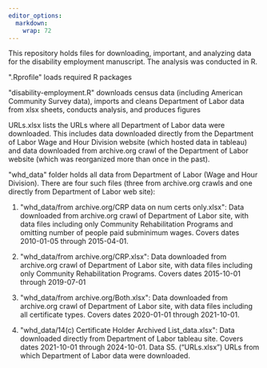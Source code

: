 ```yaml
---
editor_options: 
  markdown: 
    wrap: 72
---
```


This repository holds files for downloading, important, and analyzing
data for the disability employment manuscript. The analysis was
conducted in R.

".Rprofile" loads required R packages

"disability-employment.R" downloads census data (including American
Community Survey data), imports and cleans Department of Labor data from
xlsx sheets, conducts analysis, and produces figures

URLs.xlsx lists the URLs where all Department of Labor data were
downloaded. This includes data downloaded directly from the Department
of Labor Wage and Hour Division website (which hosted data in tableau)
and data downloaded from archive.org crawl of the Department of Labor
website (which was reorganized more than once in the past).

"whd_data" folder holds all data from Department of Labor (Wage and Hour
Division). There are four such files (three from archive.org crawls and
one directly from Department of Labor web site):

1.  "whd_data/from archive.org/CRP data on num certs only.xlsx": Data
    downloaded from archive.org crawl of Department of Labor site, with
    data files including only Community Rehabilitation Programs and
    omitting number of people paid subminimum wages. Covers dates
    2010-01-05 through 2015-04-01.

2.  "whd_data/from archive.org/CRP.xlsx": Data downloaded from
    archive.org crawl of Department of Labor site, with data files
    including only Community Rehabilitation Programs. Covers dates
    2015-10-01 through 2019-07-01

3.  "whd_data/from archive.org/Both.xlsx": Data downloaded from
    archive.org crawl of Department of Labor site, with data files
    including all certificate types. Covers dates 2020-01-01 through
    2021-10-01.

4.  "whd_data/14(c) Certificate Holder Archived List_data.xlsx": Data
    downloaded directly from Department of Labor tableau site. Covers
    dates 2021-10-01 through 2024-10-01. Data S5. (“URLs.xlsx”) URLs
    from which Department of Labor data were downloaded.
